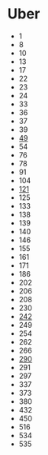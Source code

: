 # Uber

- 1
- 8
- 10
- 13
- 17
- 22
- 23
- 24
- 33
- 36
- 37
- 39
- [49](../solutions/49.md)
- 54
- 76
- 78
- 91
- 104
- [121](../solutions/121.md)
- 125
- 133
- 138
- 139
- 140
- 146
- 155
- 161
- 171
- 186
- 202
- 206
- 208
- 230
- [242](../solutions/242.md)
- 249
- 254
- 262
- 266
- [290](../solutions/290.md)
- 291
- 297
- 337
- 373
- 380
- 432
- 450
- 516
- 534
- 535